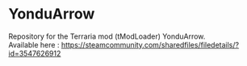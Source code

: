 
# YonduArrow

Repository for the Terraria mod (tModLoader) YonduArrow.<br>
Available here : https://steamcommunity.com/sharedfiles/filedetails/?id=3547626912

